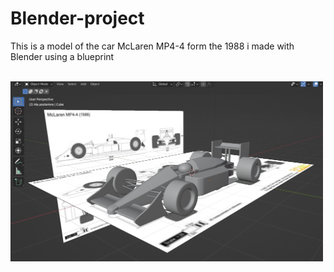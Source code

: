 # Blender-project

<span>This is a model of the car McLaren MP4-4 form the 1988 i made with Blender using a blueprint</span>
<br><br>

<img src="image.png" width="500" alt="McLaren">
